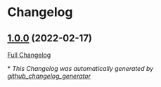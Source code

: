 # Changelog

## [1.0.0](https://github.com/T-Systems-MMS/terraform-kubernetes-kubernetes/tree/1.0.0) (2022-02-17)

[Full Changelog](https://github.com/T-Systems-MMS/terraform-kubernetes-kubernetes/compare/f0dbe4e6ef28775db022cc199c3a7b404b3e65cd...1.0.0)



\* *This Changelog was automatically generated by [github_changelog_generator](https://github.com/github-changelog-generator/github-changelog-generator)*
